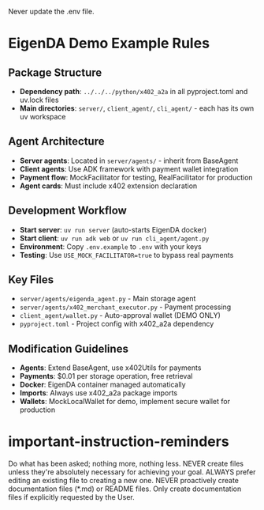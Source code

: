 Never update the .env file.

# EigenDA Demo Example Rules

## Package Structure
- **Dependency path**: `../../../python/x402_a2a` in all pyproject.toml and uv.lock files
- **Main directories**: `server/`, `client_agent/`, `cli_agent/` - each has its own uv workspace

## Agent Architecture
- **Server agents**: Located in `server/agents/` - inherit from BaseAgent
- **Client agents**: Use ADK framework with payment wallet integration
- **Payment flow**: MockFacilitator for testing, RealFacilitator for production
- **Agent cards**: Must include x402 extension declaration

## Development Workflow
- **Start server**: `uv run server` (auto-starts EigenDA docker)
- **Start client**: `uv run adk web` or `uv run cli_agent/agent.py`
- **Environment**: Copy `.env.example` to `.env` with your keys
- **Testing**: Use `USE_MOCK_FACILITATOR=true` to bypass real payments

## Key Files
- `server/agents/eigenda_agent.py` - Main storage agent
- `server/agents/x402_merchant_executor.py` - Payment processing
- `client_agent/wallet.py` - Auto-approval wallet (DEMO ONLY)
- `pyproject.toml` - Project config with x402_a2a dependency

## Modification Guidelines
- **Agents**: Extend BaseAgent, use x402Utils for payments
- **Payments**: $0.01 per storage operation, free retrieval
- **Docker**: EigenDA container managed automatically
- **Imports**: Always use x402_a2a package imports
- **Wallets**: MockLocalWallet for demo, implement secure wallet for production

# important-instruction-reminders
Do what has been asked; nothing more, nothing less.
NEVER create files unless they're absolutely necessary for achieving your goal.
ALWAYS prefer editing an existing file to creating a new one.
NEVER proactively create documentation files (*.md) or README files. Only create documentation files if explicitly requested by the User.